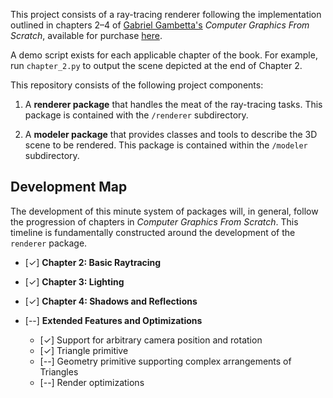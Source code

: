 This project consists of a ray-tracing renderer following the implementation outlined in chapters 2–4 of [Gabriel Gambetta's](https://gabrielgambetta.com) *Computer Graphics From Scratch*, available for purchase [here](https://nostarch.com/computer-graphics-scratch).

A demo script exists for each applicable chapter of the book. For example, run `chapter_2.py` to output the scene depicted at the end of Chapter 2.

This repository consists of the following project components:

1. A **renderer package** that handles the meat of the ray-tracing tasks. This package is contained with the `/renderer` subdirectory.

2. A **modeler package** that provides classes and tools to describe the 3D scene to be rendered. This package is contained within the `/modeler` subdirectory.

## Development Map
The development of this minute system of packages will, in general, follow the progression of chapters in *Computer Graphics From Scratch*. This timeline is fundamentally constructed around the development of the `renderer` package.

* [&#10003;] **Chapter 2: Basic Raytracing**

* [&#10003;] **Chapter 3: Lighting**

* [&#10003;] **Chapter 4: Shadows and Reflections**

* [--] **Extended Features and Optimizations**
    * [&#10003;] Support for arbitrary camera position and rotation
    * [&#10003;] Triangle primitive
    * [--] Geometry primitive supporting complex arrangements of Triangles
    * [--] Render optimizations
    